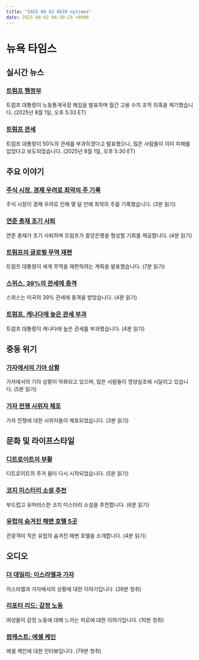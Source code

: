 ```yaml
---
title: "2025 08 02 0639 nytimes"
date: 2025-08-02 06:39:23 +0900
---
```


# 뉴욕 타임스

## 실시간 뉴스

### [트럼프 행정부](https://www.nytimes.com/live/2025/08/01/us/trump-news)
트럼프 대통령이 노동통계국장 해임을 발표하며 월간 고용 수치 조작 의혹을 제기했습니다. (2025년 8월 1일, 오후 5:33 ET)

### [트럼프 관세](https://www.nytimes.com/live/2025/07/31/business/tariffs-trump-trade)
트럼프 대통령이 50%의 관세를 부과하겠다고 발표했으나, 많은 사람들이 이미 피해를 입었다고 보도되었습니다. (2025년 8월 1일, 오후 5:30 ET)

## 주요 이야기

### [주식 시장, 경제 우려로 최악의 주 기록](https://www.nytimes.com/2025/08/01/business/economy/trump-tariffs-stock-markets-trade-dollar.html)
주식 시장이 경제 우려로 인해 몇 달 만에 최악의 주를 기록했습니다. (3분 읽기)

### [연준 총재 조기 사퇴](https://www.nytimes.com/2025/08/01/business/economy/fed-governor-kugler-resigns-trump.html)
연준 총재가 조기 사퇴하며 트럼프가 중앙은행을 형성할 기회를 제공합니다. (4분 읽기)

### [트럼프의 글로벌 무역 재편](https://www.nytimes.com/2025/08/01/business/economy/trump-tariffs.html)
트럼프 대통령이 세계 무역을 재편하려는 계획을 발표했습니다. (7분 읽기)

### [스위스, 39%의 관세에 충격](https://www.nytimes.com/2025/08/01/business/economy/switzerland-trump-tariffs.html)
스위스는 미국의 39% 관세에 충격을 받았습니다. (4분 읽기)

### [트럼프, 캐나다에 높은 관세 부과](https://www.nytimes.com/2025/08/01/world/canada/canada-tariffs-trump.html)
트럼프 대통령이 캐나다에 높은 관세를 부과했습니다. (4분 읽기)

## 중동 위기

### [가자에서의 기아 상황](https://www.nytimes.com/interactive/2025/08/01/world/middleeast/gaza-hunger-aid-sites-deaths-israel.html)
가자에서의 기아 상황이 악화되고 있으며, 많은 사람들이 영양실조에 시달리고 있습니다. (5분 읽기)

### [가자 전쟁 시위자 체포](https://www.nytimes.com/2025/08/01/nyregion/gaza-war-protesters-schumer-gillibrand.html)
가자 전쟁에 대한 시위자들이 체포되었습니다. (3분 읽기)

## 문화 및 라이프스타일

### [디트로이트의 부활](https://www.nytimes.com/2025/07/30/realestate/downtown-detroit-is-back.html)
디트로이트의 주거 붐이 다시 시작되었습니다. (5분 읽기)

### [코지 미스터리 소설 추천](https://www.nytimes.com/2025/07/30/books/review/cozy-mystery-novels.html)
부드럽고 유머러스한 코지 미스터리 소설을 추천합니다. (6분 읽기)

### [유럽의 숨겨진 해변 호텔 5곳](https://www.nytimes.com/2025/07/29/t-magazine/spain-greece-italy-france-beach-hotels.html)
관광객이 적은 유럽의 숨겨진 해변 호텔을 소개합니다. (4분 읽기)

## 오디오

### [더 데일리: 이스라엘과 가자](https://www.nytimes.com/2025/08/01/podcasts/the-daily/israel-society-gaza-starvation.html)
이스라엘과 가자에서의 상황에 대한 이야기입니다. (26분 청취)

### [리포터 리드: 감정 노동](https://www.nytimes.com/2025/07/28/well/family/mankeeping-definition.html)
여성들이 감정 노동에 대해 느끼는 피로에 대한 이야기입니다. (10분 청취)

### [팝캐스트: 에셀 케인](https://www.nytimes.com/2025/07/30/arts/music/ethel-cain-willoughby-tucker-interview-popcast.html)
에셀 케인에 대한 인터뷰입니다. (79분 청취)